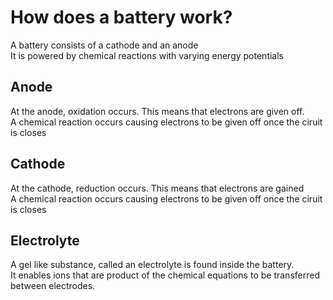 # How does a battery work?
A battery consists of a cathode and an anode<br>
It is powered by chemical reactions with varying energy potentials<br>

## Anode
At the anode, oxidation occurs. This means that electrons are given off. <br>
A chemical reaction occurs causing electrons to be given off once the ciruit is closes

## Cathode
At the cathode, reduction occurs. This means that electrons are gained <br>
A chemical reaction occurs causing electrons to be given off once the ciruit is closes

## Electrolyte
A gel like substance, called an electrolyte is found inside the battery. <br>
It enables ions that are product of the chemical equations to be transferred between electrodes.
